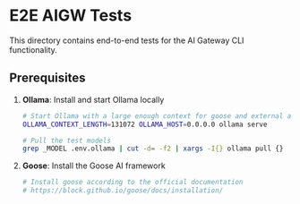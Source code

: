 # E2E AIGW Tests

This directory contains end-to-end tests for the AI Gateway CLI functionality.

## Prerequisites

1. **Ollama**: Install and start Ollama locally
   ```bash
   # Start Ollama with a large enough context for goose and external access
   OLLAMA_CONTEXT_LENGTH=131072 OLLAMA_HOST=0.0.0.0 ollama serve

   # Pull the test models
   grep _MODEL .env.ollama | cut -d= -f2 | xargs -I{} ollama pull {}
   ```

2. **Goose**: Install the Goose AI framework
   ```bash
   # Install goose according to the official documentation
   # https://block.github.io/goose/docs/installation/
   ```
